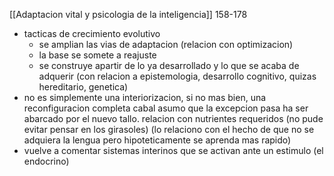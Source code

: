 [[Adaptacion vital y psicologia de la inteligencia]]
158-178

- tacticas de crecimiento evolutivo
	- se amplian las vias de adaptacion 
		(relacion con optimizacion)
	- la base se somete a reajuste 
	- se construye apartir de lo ya desarrollado y lo que se acaba de adquerir 
	(con relacion a epistemologia, desarrollo cognitivo, quizas hereditario, genetica)
- no es simplemente una interiorizacion, si no mas bien, una reconfiguracion completa cabal
	 asumo que la excepcion pasa ha ser abarcado por el nuevo tallo.
	 relacion con nutrientes requeridos
	(no pude evitar pensar en los girasoles)
	(lo relaciono con el hecho de que no se adquiera la lengua pero hipoteticamente se aprenda mas rapido)
- vuelve a comentar sistemas interinos que se activan ante un estimulo
	(el endocrino)